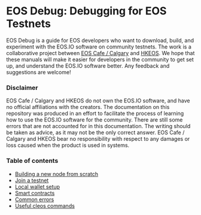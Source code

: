 # EOS Debug: Debugging for EOS Testnets

EOS Debug is a guide for EOS developers who want to download, build, and experiment with the EOS.IO software on community testnets. The work is a collaborative project between [EOS Cafe / Calgary](http://eos.cafe) and [HKEOS](http://www.hkeos.com/). We hope that these manuals will make it easier for developers in the community to get set up, and understand the EOS.IO software better. Any feedback and suggestions are welcome!

### Disclaimer

EOS Cafe / Calgary and HKEOS do not own the EOS.IO software, and have no official affiliations with the creators. The documentation on this repository was produced in an effort to facilitate the process of learning how to use the EOS.IO software for the community. There are still some errors that are not accounted for in this documentation. The writing should be taken as advice, as it may not be the only correct answer. EOS Cafe / Calgary and HKEOS bear no responsibility with respect to any damages or loss caused when the product is used in systems.

### Table of contents

* [Building a new node from scratch](https://github.com/nmsz97/eos-debug/blob/master/new-node.md)
* [Join a testnet](https://github.com/nmsz97/eos-debug/blob/master/joining-testnet.md)
* [Local wallet setup](https://github.com/nmsz97/eos-debug/blob/master/local-wallet.md)
* [Smart contracts](https://github.com/nmsz97/eos-debug/blob/master/smart-contracts.md)
* [Common errors](https://github.com/nmsz97/eos-debug/blob/master/common-errors.md)
* [Useful cleos commands](https://github.com/nmsz97/eos-debug/blob/master/cleos-commands.md)

